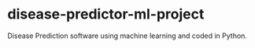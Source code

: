 # disease-predictor-ml-project
Disease Prediction software using machine learning and coded in Python.
